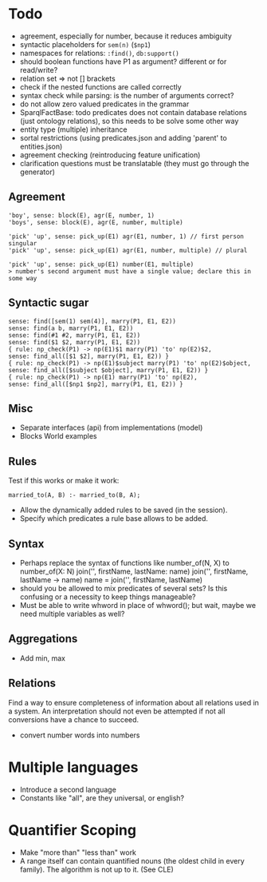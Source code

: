 # Todo

* agreement, especially for number, because it reduces ambiguity
* syntactic placeholders for `sem(n)` (`$np1`)
* namespaces for relations: `:find()`, `db:support()`
* should boolean functions have P1 as argument? different or for read/write?
* relation set => not [] brackets
* check if the nested functions are called correctly
* syntax check while parsing: is the number of arguments correct?
* do not allow zero valued predicates in the grammar
* SparqlFactBase: todo predicates does not contain database relations (just ontology relations), so this needs to be solve some other way
* entity type (multiple) inheritance
* sortal restrictions (using predicates.json and adding 'parent' to entities.json)
* agreement checking (reintroducing feature unification)
* clarification questions must be translatable (they must go through the generator)

## Agreement

    'boy', sense: block(E), agr(E, number, 1)
    'boys', sense: block(E), agr(E, number, multiple)
    
    'pick' 'up', sense: pick_up(E1) agr(E1, number, 1) // first person singular
    'pick' 'up', sense: pick_up(E1) agr(E1, number, multiple) // plural
    
    'pick' 'up', sense: pick_up(E1) number(E1, multiple)
    > number's second argument must have a single value; declare this in some way

## Syntactic sugar

    sense: find([sem(1) sem(4)], marry(P1, E1, E2))
    sense: find(a b, marry(P1, E1, E2))
    sense: find(#1 #2, marry(P1, E1, E2))
    sense: find($1 $2, marry(P1, E1, E2))
    { rule: np_check(P1) -> np(E1)$1 marry(P1) 'to' np(E2)$2,                    sense: find_all([$1 $2], marry(P1, E1, E2)) }
    { rule: np_check(P1) -> np(E1)$subject marry(P1) 'to' np(E2)$object,         sense: find_all([$subject $object], marry(P1, E1, E2)) }
    { rule: np_check(P1) -> np(E1) marry(P1) 'to' np(E2),                        sense: find_all([$np1 $np2], marry(P1, E1, E2)) }

## Misc

* Separate interfaces (api) from implementations (model)
* Blocks World examples

## Rules

Test if this works or make it work:

    married_to(A, B) :- married_to(B, A);
    
* Allow the dynamically added rules to be saved (in the session).
* Specify which predicates a rule base allows to be added.    

## Syntax

- Perhaps replace the syntax of functions like number_of(N, X) to
    number_of(X: N)
    join('', firstName, lastName: name)
    join('', firstName, lastName -> name)
    name = join('', firstName, lastName)
- should you be allowed to mix predicates of several sets? Is this confusing or a necessity to keep things manageable?
- Must be able to write whword in place of whword(); but wait, maybe we need multiple variables as well?

## Aggregations

- Add min, max

## Relations

Find a way to ensure completeness of information about all relations used in a system. An interpretation should not even be attempted if not all conversions have a chance to succeed.

* convert number words into numbers

# Multiple languages

- Introduce a second language
- Constants like "all", are they universal, or english?

# Quantifier Scoping

- Make "more than" "less than" work
- A range itself can contain quantified nouns (the oldest child in every family). The algorithm is not up to it. (See CLE)
